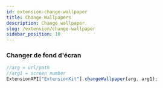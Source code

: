 ```yaml
---
id: extension-change-wallpaper
title: Change Wallpapers
description: Change wallpaper
slug: /extension/change-wallpaper
sidebar_position: 10
---
```


### Changer de fond d'écran
```js
//arg = url/path
//arg1 = screen number
ExtensionAPI["ExtensionKit"].changeWallpaper(arg, arg1);
```
